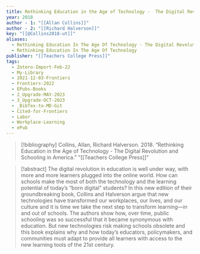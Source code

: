```yaml
---
title: Rethinking Education in the Age of Technology -  The Digital Revolution and Schooling in America
year: 2018
author - 1: "[[Allan Collins]]"
author - 2: "[[Richard Halverson]]"
key: "[[@Collins2018-ut]]"
aliases:
  - Rethinking Education In The Age Of Technology - The Digital Revolution And Schooling In America
  - Rethinking Education In The Age Of Technology
publisher: "[[Teachers College Press]]"
tags:
  - Zotero-Import-Feb-22
  - My-Library
  - 2021-12-03-Frontiers
  - Frontiers-2022
  - EPubs-Books
  - 2_Upgrade-MAY-2023
  - 3_Upgrade-OCT-2023
  - _BibTex-to-MD-Git
  - Cited-for-Frontiers
  - Labor
  - Workplace-Learning
  - ePub
---
```


> [!bibliography]
> Collins, Allan, Richard Halverson. 2018. “Rethinking Education in the Age of Technology -  The Digital Revolution and Schooling in America.” "[[Teachers College Press]]"

> [!abstract]
> The digital revolution in education is well under way, with more and more learners plugged into the online world. How can schools make the most of both the technology and the learning potential of today’s “born digital” students? In this new edition of their groundbreaking book, Collins and Halverson argue that new technologies have transformed our workplaces, our lives, and our culture and it is time we take the next step to transform learning—in and out of schools. The authors show how, over time, public schooling was so successful that it became synonymous with education. But new technologies risk making schools obsolete and this book explains why and how today’s educators, policymakers, and communities must adapt to provide all learners with access to the new learning tools of the 21st century.